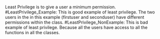 Least Privilege is to give a user a minimum permission.
#LeastPrivilege_Example: 
This is good example of least privilege. The two users in the in this example (firstuser and seconduser) have different permissions within the class. 
#LeastPrivilege_NonExample: 
This is bad example of least privilege. Because all the users have access to all the functions in all the classes.
